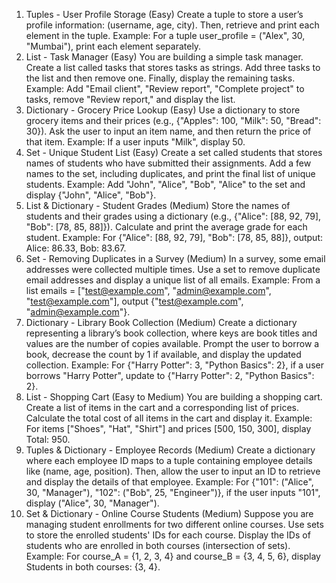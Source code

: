 1. Tuples - User Profile Storage (Easy)
Create a tuple to store a user’s profile information: (username, age, city). Then, retrieve and print each element in the tuple.
Example: For a tuple user_profile = ("Alex", 30, "Mumbai"), print each element separately.
2. List - Task Manager (Easy)
You are building a simple task manager. Create a list called tasks that stores tasks as strings. Add three tasks to the list and then remove one. Finally, display the remaining tasks.
Example: Add "Email client", "Review report", "Complete project" to tasks, remove "Review report," and display the list.
3. Dictionary - Grocery Price Lookup (Easy)
Use a dictionary to store grocery items and their prices (e.g., {"Apples": 100, "Milk": 50, "Bread": 30}). Ask the user to input an item name, and then return the price of that item.
Example: If a user inputs "Milk", display 50.
4. Set - Unique Student List (Easy)
Create a set called students that stores names of students who have submitted their assignments. Add a few names to the set, including duplicates, and print the final list of unique students.
Example: Add "John", "Alice", "Bob", "Alice" to the set and display {"John", "Alice", "Bob"}.
5. List & Dictionary - Student Grades (Medium)
Store the names of students and their grades using a dictionary (e.g., {"Alice": [88, 92, 79], "Bob": [78, 85, 88]}). Calculate and print the average grade for each student.
Example: For {"Alice": [88, 92, 79], "Bob": [78, 85, 88]}, output: Alice: 86.33, Bob: 83.67.
6. Set - Removing Duplicates in a Survey (Medium)
In a survey, some email addresses were collected multiple times. Use a set to remove duplicate email addresses and display a unique list of all emails.
Example: From a list emails = ["test@example.com", "admin@example.com", "test@example.com"], output {"test@example.com", "admin@example.com"}.
7. Dictionary - Library Book Collection (Medium)
Create a dictionary representing a library’s book collection, where keys are book titles and values are the number of copies available. Prompt the user to borrow a book, decrease the count by 1 if available, and display the updated collection.
Example: For {"Harry Potter": 3, "Python Basics": 2}, if a user borrows "Harry Potter", update to {"Harry Potter": 2, "Python Basics": 2}.
8. List - Shopping Cart (Easy to Medium)
You are building a shopping cart. Create a list of items in the cart and a corresponding list of prices. Calculate the total cost of all items in the cart and display it.
Example: For items ["Shoes", "Hat", "Shirt"] and prices [500, 150, 300], display Total: 950.
9. Tuples & Dictionary - Employee Records (Medium)
Create a dictionary where each employee ID maps to a tuple containing employee details like (name, age, position). Then, allow the user to input an ID to retrieve and display the details of that employee.
Example: For {"101": ("Alice", 30, "Manager"), "102": ("Bob", 25, "Engineer")}, if the user inputs "101", display ("Alice", 30, "Manager").
10. Set & Dictionary - Online Course Students (Medium)
Suppose you are managing student enrollments for two different online courses. Use sets to store the enrolled students' IDs for each course. Display the IDs of students who are enrolled in both courses (intersection of sets).
Example: For course_A = {1, 2, 3, 4} and course_B = {3, 4, 5, 6}, display Students in both courses: {3, 4}.
